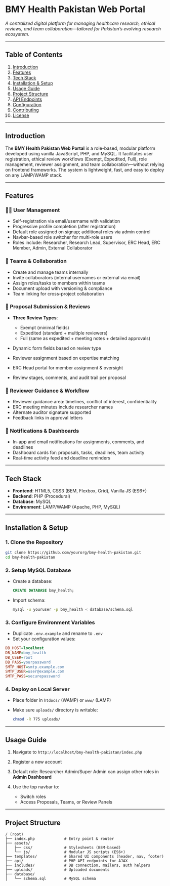# BMY Health Pakistan Web Portal

*A centralized digital platform for managing healthcare research, ethical reviews, and team collaboration—tailored for Pakistan’s evolving research ecosystem.*

---

## Table of Contents

1. [Introduction](#introduction)
2. [Features](#features)
3. [Tech Stack](#tech-stack)
4. [Installation & Setup](#installation--setup)
5. [Usage Guide](#usage-guide)
6. [Project Structure](#project-structure)
7. [API Endpoints](#api-endpoints)
8. [Configuration](#configuration)
9. [Contributing](#contributing)
10. [License](#license)

---

## Introduction

The **BMY Health Pakistan Web Portal** is a role-based, modular platform developed using vanilla JavaScript, PHP, and MySQL. It facilitates user registration, ethical review workflows (Exempt, Expedited, Full), role management, reviewer assignment, and team collaboration—without relying on frontend frameworks. The system is lightweight, fast, and easy to deploy on any LAMP/WAMP stack.

---

## Features

### 🧑‍⚕️ User Management

* Self-registration via email/username with validation
* Progressive profile completion (after registration)
* Default role assigned on signup; additional roles via admin control
* Navbar-based role switcher for multi-role users
* Roles include: Researcher, Research Lead, Supervisor, ERC Head, ERC Member, Admin, External Collaborator

### 👥 Teams & Collaboration

* Create and manage teams internally
* Invite collaborators (internal usernames or external via email)
* Assign roles/tasks to members within teams
* Document upload with versioning & compliance
* Team linking for cross-project collaboration

### 📄 Proposal Submission & Reviews

* **Three Review Types**:

  * Exempt (minimal fields)
  * Expedited (standard + multiple reviewers)
  * Full (same as expedited + meeting notes + detailed approvals)
* Dynamic form fields based on review type
* Reviewer assignment based on expertise matching
* ERC Head portal for member assignment & oversight
* Review stages, comments, and audit trail per proposal

### 🧠 Reviewer Guidance & Workflow

* Reviewer guidance area: timelines, conflict of interest, confidentiality
* ERC meeting minutes include researcher names
* Alternate auditor signature supported
* Feedback links in approval letters

### 🔔 Notifications & Dashboards

* In-app and email notifications for assignments, comments, and deadlines
* Dashboard cards for: proposals, tasks, deadlines, team activity
* Real-time activity feed and deadline reminders

---

## Tech Stack

* **Frontend**: HTML5, CSS3 (BEM, Flexbox, Grid), Vanilla JS (ES6+)
* **Backend**: PHP (Procedural)
* **Database**: MySQL
* **Environment**: LAMP/WAMP (Apache, PHP, MySQL)

---

## Installation & Setup

### 1. Clone the Repository

```bash
git clone https://github.com/yourorg/bmy-health-pakistan.git
cd bmy-health-pakistan
```

### 2. Setup MySQL Database

* Create a database:

  ```sql
  CREATE DATABASE bmy_health;
  ```
* Import schema:

  ```bash
  mysql -u youruser -p bmy_health < database/schema.sql
  ```

### 3. Configure Environment Variables

* Duplicate `.env.example` and rename to `.env`
* Set your configuration values:

```ini
DB_HOST=localhost
DB_NAME=bmy_health
DB_USER=root
DB_PASS=yourpassword
SMTP_HOST=smtp.example.com
SMTP_USER=user@example.com
SMTP_PASS=securepassword
```

### 4. Deploy on Local Server

* Place folder in `htdocs/` (WAMP) or `www/` (LAMP)
* Make sure `uploads/` directory is writable:

  ```bash
  chmod -R 775 uploads/
  ```

---

## Usage Guide

1. Navigate to `http://localhost/bmy-health-pakistan/index.php`
2. Register a new account
3. Default role: Researcher
   Admin/Super Admin can assign other roles in **Admin Dashboard**
4. Use the top navbar to:

   * Switch roles
   * Access Proposals, Teams, or Review Panels

---

## Project Structure

```
/ (root)
├── index.php             # Entry point & router
├── assets/
│   ├── css/              # Stylesheets (BEM-based)
│   └── js/               # Modular JS scripts (ES6+)
├── templates/            # Shared UI components (header, nav, footer)
├── api/                  # PHP API endpoints for AJAX
├── includes/             # DB connection, mailers, auth helpers
├── uploads/              # Uploaded documents
├── database/
│   └── schema.sql        # MySQL schema
```
